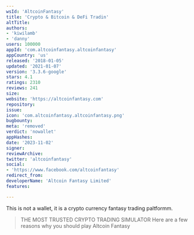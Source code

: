 ```yaml
---
wsId: 'AltcoinFantasy'
title: 'Crypto & Bitcoin & DeFi Tradin'
altTitle: 
authors:
- 'kiwilamb'
- 'danny'
users: 100000
appId: 'com.altcoinfantasy.altcoinfantasy'
appCountry: 'us'
released: '2018-01-05'
updated: '2021-01-07'
version: '3.3.6-google'
stars: 4.1
ratings: 2310
reviews: 241
size: 
website: 'https://altcoinfantasy.com'
repository: 
issue: 
icon: 'com.altcoinfantasy.altcoinfantasy.png'
bugbounty: 
meta: 'removed'
verdict: 'nowallet'
appHashes: 
date: '2023-11-02'
signer: 
reviewArchive: 
twitter: 'altcoinfantasy'
social:
- 'https://www.facebook.com/altcoinfantasy'
redirect_from: 
developerName: 'Altcoin Fantasy Limited'
features: 

---
```


This is not a wallet, it is a crypto currency fantasy trading paltformm.

> THE MOST TRUSTED CRYPTO TRADING SIMULATOR Here are a few reasons why you should play Altcoin Fantasy

